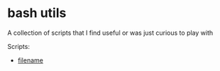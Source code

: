 bash utils
==========
A collection of scripts that I find useful or was just curious to play with

Scripts:

- [filename](filename)